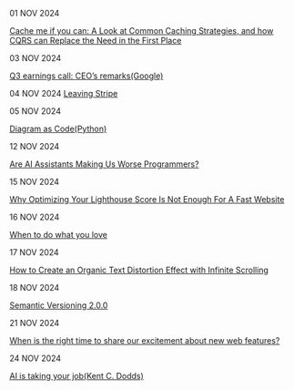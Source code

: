 01 NOV 2024

[Cache me if you can: A Look at Common Caching Strategies, and how CQRS can Replace the Need in the First Place](https://medium.com/ssense-tech/cache-me-if-you-can-a-look-at-common-caching-strategies-and-how-cqrs-can-replace-the-need-in-the-65ec2b76e9e)

03 NOV 2024

[Q3 earnings call: CEO’s remarks(Google)](https://blog.google/inside-google/message-ceo/alphabet-earnings-q3-2024/#full-stack-approach)

04 NOV 2024
[Leaving Stripe](https://jondlm.github.io/website/blog/leaving_stripe)

05 NOV 2024

[Diagram as Code(Python)](https://diagrams.mingrammer.com/)

12 NOV 2024

[Are AI Assistants Making Us Worse Programmers?](https://rafaelquintanilha.com/are-ai-assistants-making-us-worse-programmers/)


15 NOV 2024

[Why Optimizing Your Lighthouse Score Is Not Enough For A Fast Website](https://www.smashingmagazine.com/2024/11/why-optimizing-lighthouse-score-not-enough-fast-website/)

16 NOV 2024

[When to do what you love](https://paulgraham.com/when.html)

17 NOV 2024

[How to Create an Organic Text Distortion Effect with Infinite Scrolling](https://tympanus.net/codrops/2024/11/06/how-to-create-an-organic-text-distortion-effect-with-infinite-scrolling/)

18 NOV 2024

[Semantic Versioning 2.0.0](https://semver.org/lang/uk/spec/v2.0.0.html)

21 NOV 2024

[When is the right time to share our excitement about new web features?](https://rachelandrew.co.uk/archives/2024/11/15/when-is-the-right-time-to-share-our-excitement-about-new-web-features/)

24 NOV 2024

[AI is taking your job(Kent C. Dodds)](https://kentcdodds.com/blog/ai-is-taking-your-job)